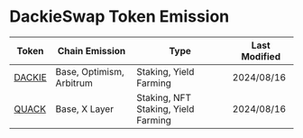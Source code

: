 # DackieSwap Token Emission

| Token                                 | Chain Emission           | Type                                 | Last Modified |
|---------------------------------------|--------------------------|--------------------------------------|---------------|
| [DACKIE](./DACKIE/dackie-emission.md) | Base, Optimism, Arbitrum | Staking, Yield Farming               | 2024/08/16    |
| [QUACK](./QUACK/quack-emission.md)    | Base, X Layer            | Staking, NFT Staking, Yield Farming  | 2024/08/16    |
